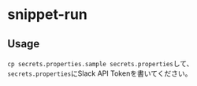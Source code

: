 # snippet-run

## Usage
`cp secrets.properties.sample secrets.properties`して、`secrets.properties`にSlack API Tokenを書いてください。
